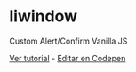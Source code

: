 # liwindow
Custom Alert/Confirm Vanilla JS

[Ver tutorial](http://neuralpin.com/frontend/modal-window) - 
[Editar en Codepen](https://codepen.io/fdulises/pen/qBRGzbZ)
